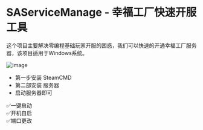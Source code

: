# SAServiceManage - 幸福工厂快速开服工具
这个项目主要解决零编程基础玩家开服的困惑，我们可以快速的开通幸福工厂服务器，该项目适用于Windows系统。  


![image](https://github.com/xstplan/SAServiceManage/assets/40187282/75fdd17d-e279-4233-baf5-c6ad5092f56d)
- 第一步安装 SteamCMD
- 第二部安装 服务器
- 启动服务器即可
  
✅一键启动  
✅开机自启  
✅端口更改  
